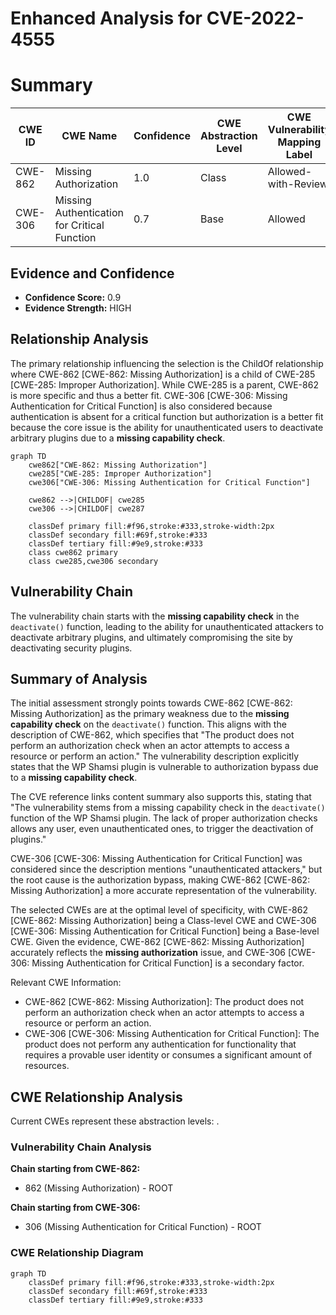# Enhanced Analysis for CVE-2022-4555

# Summary
| CWE ID | CWE Name | Confidence | CWE Abstraction Level | CWE Vulnerability Mapping Label | CWE-Vulnerability Mapping Notes |
|---|---|---|---|---|---|
| CWE-862 | Missing Authorization | 1.0 | Class | Allowed-with-Review | Primary CWE |
| CWE-306 | Missing Authentication for Critical Function | 0.7 | Base | Allowed | Secondary Candidate |

## Evidence and Confidence

*   **Confidence Score:** 0.9
*   **Evidence Strength:** HIGH

## Relationship Analysis
The primary relationship influencing the selection is the ChildOf relationship where CWE-862 [CWE-862: Missing Authorization] is a child of CWE-285 [CWE-285: Improper Authorization]. While CWE-285 is a parent, CWE-862 is more specific and thus a better fit. CWE-306 [CWE-306: Missing Authentication for Critical Function] is also considered because authentication is absent for a critical function but authorization is a better fit because the core issue is the ability for unauthenticated users to deactivate arbitrary plugins due to a **missing capability check**.

```mermaid
graph TD
    cwe862["CWE-862: Missing Authorization"]
    cwe285["CWE-285: Improper Authorization"]
    cwe306["CWE-306: Missing Authentication for Critical Function"]
    
    cwe862 -->|CHILDOF| cwe285
    cwe306 -->|CHILDOF| cwe287
    
    classDef primary fill:#f96,stroke:#333,stroke-width:2px
    classDef secondary fill:#69f,stroke:#333
    classDef tertiary fill:#9e9,stroke:#333
    class cwe862 primary
    class cwe285,cwe306 secondary
```

## Vulnerability Chain
The vulnerability chain starts with the **missing capability check** in the `deactivate()` function, leading to the ability for unauthenticated attackers to deactivate arbitrary plugins, and ultimately compromising the site by deactivating security plugins.

## Summary of Analysis
The initial assessment strongly points towards CWE-862 [CWE-862: Missing Authorization] as the primary weakness due to the **missing capability check** on the `deactivate()` function. This aligns with the description of CWE-862, which specifies that "The product does not perform an authorization check when an actor attempts to access a resource or perform an action." The vulnerability description explicitly states that the WP Shamsi plugin is vulnerable to authorization bypass due to a **missing capability check**.

The CVE reference links content summary also supports this, stating that "The vulnerability stems from a missing capability check in the `deactivate()` function of the WP Shamsi plugin. The lack of proper authorization checks allows any user, even unauthenticated ones, to trigger the deactivation of plugins."

CWE-306 [CWE-306: Missing Authentication for Critical Function] was considered since the description mentions "unauthenticated attackers," but the root cause is the authorization bypass, making CWE-862 [CWE-862: Missing Authorization] a more accurate representation of the vulnerability.

The selected CWEs are at the optimal level of specificity, with CWE-862 [CWE-862: Missing Authorization] being a Class-level CWE and CWE-306 [CWE-306: Missing Authentication for Critical Function] being a Base-level CWE. Given the evidence, CWE-862 [CWE-862: Missing Authorization] accurately reflects the **missing authorization** issue, and CWE-306 [CWE-306: Missing Authentication for Critical Function] is a secondary factor.

Relevant CWE Information:
- CWE-862 [CWE-862: Missing Authorization]: The product does not perform an authorization check when an actor attempts to access a resource or perform an action.
- CWE-306 [CWE-306: Missing Authentication for Critical Function]: The product does not perform any authentication for functionality that requires a provable user identity or consumes a significant amount of resources.


## CWE Relationship Analysis

Current CWEs represent these abstraction levels: .


### Vulnerability Chain Analysis

**Chain starting from CWE-862:**
- 862 (Missing Authorization) - ROOT


**Chain starting from CWE-306:**
- 306 (Missing Authentication for Critical Function) - ROOT



### CWE Relationship Diagram

```mermaid
graph TD
    classDef primary fill:#f96,stroke:#333,stroke-width:2px
    classDef secondary fill:#69f,stroke:#333
    classDef tertiary fill:#9e9,stroke:#333
```